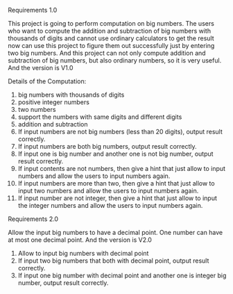 Requirements 1.0

This project is going to perform computation on big numbers. The users who want to compute the addition and subtraction of big numbers with thousands of digits and cannot use ordinary calculators to get the result now can use this project to figure them out successfully just by entering two big numbers. And this project can not only compute addition and subtraction of big numbers, but also ordinary numbers, so it is very useful. And the version is V1.0

Details of the Computation: 
1.	big numbers with thousands of digits
2.	positive integer numbers
3.	two numbers
4.	support the numbers with same digits and different digits
5.	addition and subtraction
6.	If input numbers are not big numbers (less than 20 digits), output result correctly.
7.	If input numbers are both big numbers, output result correctly.
8.	If input one is big number and another one is not big number, output result correctly.
9.	If input contents are not numbers, then give a hint that just allow to input numbers and allow the users to input numbers again.
10.	If input numbers are more than two, then give a hint that just allow to input two numbers and allow the users to input numbers again.
11.	If input number are not integer, then give a hint that just allow to input the integer numbers and allow the users to input numbers again.


Requirements 2.0

Allow the input big numbers to have a decimal point. One number can have at most one decimal point. And the version is V2.0
1.	Allow to input big numbers with decimal point
2.	If input two big numbers that both with decimal point, output result correctly.
3.	If input one big number with decimal point and another one is integer big number, output result correctly.


